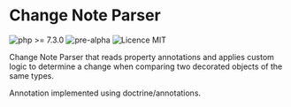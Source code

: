 # Change Note Parser
![php >= 7.3.0](https://img.shields.io/badge/php-%3E%3D%207.3.0-blue) ![pre-alpha](https://img.shields.io/badge/version-pre--alpha-red) ![Licence MIT](https://img.shields.io/github/license/lokinz/changenote)

Change Note Parser that reads property annotations and applies custom logic to determine a change when comparing two 
decorated objects of the same types.

Annotation implemented using doctrine/annotations.
